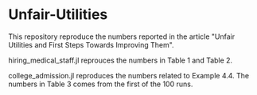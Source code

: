 # Unfair-Utilities
This repository reproduce the numbers reported in the article "Unfair Utilities and First Steps Towards Improving Them".

hiring_medical_staff.jl reprouces the numbers in Table 1 and Table 2.

college_admission.jl reproduces the numbers related to Example 4.4. The numbers in Table 3 comes from the first of the 100 runs.

